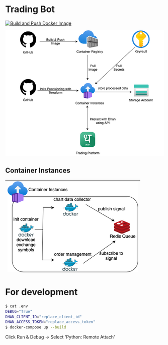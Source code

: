 # Trading Bot
[![Build and Push Docker Image](https://github.com/prabhuwk/trading-bot/actions/workflows/main.yaml/badge.svg)](https://github.com/prabhuwk/trading-bot/actions/workflows/main.yaml)

![trading bot](design/trading_bot.png)

## Container Instances
|![container instances](design/container_instances.png)|
|:--:|


# For development

```bash
$ cat .env
DEBUG="True"
DHAN_CLIENT_ID="replace_client_id"
DHAN_ACCESS_TOKEN="replace_access_token"
$ docker-compose up --build
```
Click Run & Debug -> Select 'Python: Remote Attach'
